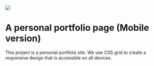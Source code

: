 ![](https://img.shields.io/badge/Microverse-blueviolet)

# A personal portfolio page (Mobile version)

This project is a personal portfolio site. We use CSS grid to create a responsive design that is accessible on all devices.
